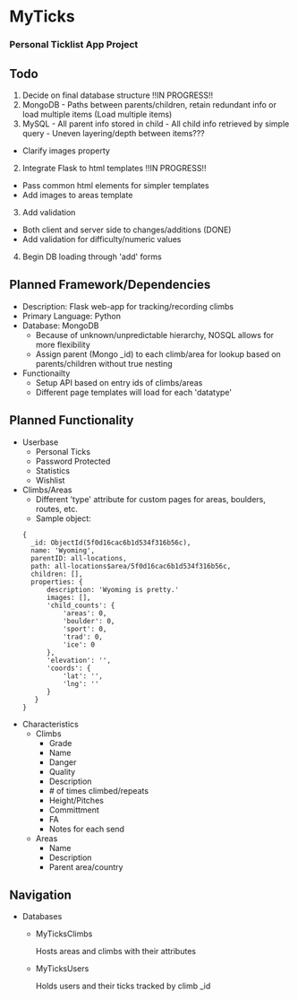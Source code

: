 # MyTicks
### Personal Ticklist App Project

## Todo
1. Decide on final database structure !!IN PROGRESS!!
  1. MongoDB
    - Paths between parents/children, retain redundant info or load multiple items (Load multiple items)
  2. MySQL
    - All parent info stored in child
    - All child info retrieved by simple query
    - Uneven layering/depth between items???
  - Clarify images property
2. Integrate Flask to html templates !!IN PROGRESS!!
  - Pass common html elements for simpler templates
  - Add images to areas template
3. Add validation
  - Both client and server side to changes/additions (DONE)
  - Add validation for difficulty/numeric values
4. Begin DB loading through 'add' forms

## Planned Framework/Dependencies
- Description: Flask web-app for tracking/recording climbs
- Primary Language: Python
- Database: MongoDB
  - Because of unknown/unpredictable hierarchy, NOSQL allows for more flexibility
  - Assign parent (Mongo \_id) to each climb/area for lookup based on parents/children without true nesting
- Functionailty
  - Setup API based on entry ids of climbs/areas
  - Different page templates will load for each 'datatype'
## Planned Functionality
- Userbase
  - Personal Ticks
  - Password Protected
  - Statistics
  - Wishlist
- Climbs/Areas
  - Different 'type' attribute for custom pages for areas, boulders, routes, etc.
  - Sample object:
  ```
  {
    _id: ObjectId(5f0d16cac6b1d534f316b56c),
    name: 'Wyoming',
    parentID: all-locations,
    path: all-locations$area/5f0d16cac6b1d534f316b56c,
    children: [],
    properties: {
        description: 'Wyoming is pretty.'
        images: [],
        'child_counts': {
            'areas': 0,
            'boulder': 0,
            'sport': 0,
            'trad': 0,
            'ice': 0
        },
        'elevation': '',
        'coords': {
            'lat': '',
            'lng': ''
        }
     }
  }
  ```
- Characteristics
  - Climbs
    - Grade
    - Name
    - Danger
    - Quality
    - Description
    - \# of times climbed/repeats
    - Height/Pitches
    - Committment
    - FA
    - Notes for each send
  - Areas
    - Name
    - Description
    - Parent area/country

## Navigation
- Databases
  - MyTicksClimbs
    
    Hosts areas and climbs with their attributes
  - MyTicksUsers
    
    Holds users and their ticks tracked by climb \_id
